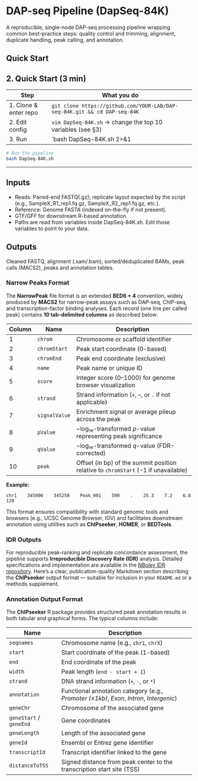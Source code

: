 # DAP-seq Pipeline (DapSeq-84K)

A reproducible, single-node DAP-seq processing pipeline wrapping common best-practice steps:
quality control and trimming, alignment, duplicate handling, peak calling, and annotation.

## Quick Start
## 2. Quick Start (3 min)

| Step | What you do |
|------|-------------|
| 1. Clone & enter repo | `git clone https://github.com/YOUR-LAB/DAP-seq-84K.git && cd DAP-seq-84K` |
| 2. Edit config | `vim DapSeq-84K.sh` → change the top 10 variables (see §3) |
| 3. Run | `bash DapSeq-84K.sh 2>&1 | tee run.log` |

```bash
# Run the pipeline
bash DapSeq-84K.sh
```
---

## Inputs
- Reads: Paired-end FASTQ(.gz); replicate layout expected by the script (e.g., SampleX_R1_rep1.fq.gz, SampleX_R2_rep1.fq.gz, etc.).
- Reference: Genome FASTA (indexed on-the-fly if not present).
- GTF/GFF for downstream R-based annotation.
- Paths are read from variables inside DapSeq-84K.sh. Edit those variables to point to your data.


## Outputs
Cleaned FASTQ, alignment (.sam/.bam), sorted/deduplicated BAMs, peak calls (MACS2), peaks and annotation tables.

### Narrow Peaks Format

The **NarrowPeak** file format is an extended **BED6 + 4** convention, widely produced by **MACS2** for narrow-peak assays such as DAP-seq, ChIP-seq, and transcription-factor binding analyses.
Each record (one line per called peak) contains **10 tab-delimited columns** as described below:

| **Column** | **Name**      | **Description**                                                                    |
| ---------- | ------------- | ---------------------------------------------------------------------------------- |
| 1          | `chrom`       | Chromosome or scaffold identifier                                                  |
| 2          | `chromStart`  | Peak start coordinate (0-based)                                                    |
| 3          | `chromEnd`    | Peak end coordinate (exclusive)                                                    |
| 4          | `name`        | Peak name or unique ID                                                             |
| 5          | `score`       | Integer score (0–1000) for genome browser visualization                            |
| 6          | `strand`      | Strand information (`+`, `−`, or `.` if not applicable)                            |
| 7          | `signalValue` | Enrichment signal or average pileup across the peak                                |
| 8          | `pValue`      | −log₁₀-transformed *p*-value representing peak significance                        |
| 9          | `qValue`      | −log₁₀-transformed *q*-value (FDR-corrected)                                       |
| 10         | `peak`        | Offset (in bp) of the summit position relative to `chromStart` (−1 if unavailable) |

**Example:**

```text
chr1    345000    345250    Peak_001    500    .    25.3    7.2    6.8    120
```

This format ensures compatibility with standard genomic tools and browsers (e.g., UCSC Genome Browser, IGV) and facilitates downstream annotation using utilities such as **ChIPseeker**, **HOMER**, or **BEDTools**.


### IDR Outputs

For reproducible peak-ranking and replicate concordance assessment, the pipeline supports **Irreproducible Discovery Rate (IDR)** analysis.
Detailed specifications and implementation are available in the [NBoley IDR repository](https://github.com/nboley/idr).
 Here’s a clear, publication-quality Markdown section describing the **ChIPseeker** output format — suitable for inclusion in your `README.md` or a methods supplement.

### Annotation Output Format

The **ChIPseeker** R package provides structured peak annotation results in both tabular and graphical forms.
The typical columns include:

| **Name**                | **Description**                                                                          |
| ----------------------- | ---------------------------------------------------------------------------------------- |
| `seqnames`              | Chromosome name (e.g., `chr1`, `chrX`)                                                   |
| `start`                 | Start coordinate of the peak (1-based)                                                   |
| `end`                   | End coordinate of the peak                                                               |
| `width`                 | Peak length (`end - start + 1`)                                                          |
| `strand`                | DNA strand information (`+`, `-`, or `*`)                                                |
| `annotation`            | Functional annotation category (e.g., *Promoter (≤1kb)*, *Exon*, *Intron*, *Intergenic*) |
| `geneChr`               | Chromosome of the associated gene                                                        |
| `geneStart` / `geneEnd` | Gene coordinates                                                                         |
| `geneLength`            | Length of the associated gene                                                            |
| `geneId`                | Ensembl or Entrez gene identifier                                                        |
| `transcriptId`          | Transcript identifier linked to the gene                                                 |
| `distanceToTSS`         | Signed distance from peak center to the transcription start site (TSS)                   |
